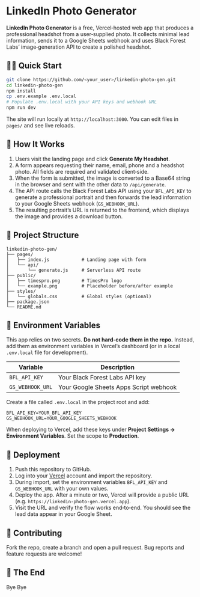 # LinkedIn Photo Generator

**LinkedIn Photo Generator** is a free, Vercel‑hosted web app that produces a professional headshot from a user‑supplied photo.  It collects minimal lead information, sends it to a Google Sheets webhook and uses Black Forest Labs’ image‑generation API to create a polished headshot.

## 🏃‍♀️ Quick Start

```bash
git clone https://github.com/<your_user>/linkedin-photo-gen.git
cd linkedin-photo-gen
npm install
cp .env.example .env.local
# Populate .env.local with your API keys and webhook URL
npm run dev
```

The site will run locally at `http://localhost:3000`.  You can edit files in `pages/` and see live reloads.

## 🧠 How It Works

1. Users visit the landing page and click **Generate My Headshot**.
2. A form appears requesting their name, email, phone and a headshot photo.  All fields are required and validated client‑side.
3. When the form is submitted, the image is converted to a Base64 string in the browser and sent with the other data to `/api/generate`.
4. The API route calls the Black Forest Labs API using your `BFL_API_KEY` to generate a professional portrait and then forwards the lead information to your Google Sheets webhook (`GS_WEBHOOK_URL`).
5. The resulting portrait’s URL is returned to the frontend, which displays the image and provides a download button.

## 📁 Project Structure

```
linkedin-photo-gen/
├── pages/
│   ├── index.js            # Landing page with form
│   └── api/
│       └── generate.js     # Serverless API route
├── public/
│   ├── timespro.png        # TimesPro logo
│   └── example.png         # Placeholder before/after example
├── styles/
│   └── globals.css         # Global styles (optional)
├── package.json
└── README.md
```

## 🔐 Environment Variables

This app relies on two secrets.  **Do not hard‑code them in the repo.**  Instead, add them as environment variables in Vercel’s dashboard (or in a local `.env.local` file for development).

| Variable        | Description                              |
| --------------- | ---------------------------------------- |
| `BFL_API_KEY`   | Your Black Forest Labs API key           |
| `GS_WEBHOOK_URL`| Your Google Sheets Apps Script webhook   |

Create a file called `.env.local` in the project root and add:

```env
BFL_API_KEY=YOUR_BFL_API_KEY
GS_WEBHOOK_URL=YOUR_GOOGLE_SHEETS_WEBHOOK
```

When deploying to Vercel, add these keys under **Project Settings → Environment Variables**.  Set the scope to **Production**.

## 🚀 Deployment

1. Push this repository to GitHub.
2. Log into your [Vercel](https://vercel.com/) account and import the repository.
3. During import, set the environment variables `BFL_API_KEY` and `GS_WEBHOOK_URL` with your own values.
4. Deploy the app.  After a minute or two, Vercel will provide a public URL (e.g. `https://linkedin-photo-gen.vercel.app`).
5. Visit the URL and verify the flow works end‑to‑end.  You should see the lead data appear in your Google Sheet.

## 🤝 Contributing

Fork the repo, create a branch and open a pull request.  Bug reports and feature requests are welcome!

## 🤝 The End
Bye Bye

